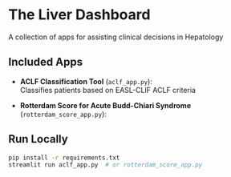 # The Liver Dashboard

A  collection of apps for assisting clinical decisions in Hepatology

## Included Apps

- **ACLF Classification Tool** (`aclf_app.py`):  
  Classifies patients based on EASL-CLIF ACLF criteria

- **Rotterdam Score for Acute Budd-Chiari Syndrome** (`rotterdam_score_app.py`):  
 
## Run Locally

```bash
pip install -r requirements.txt
streamlit run aclf_app.py  # or rotterdam_score_app.py
```
